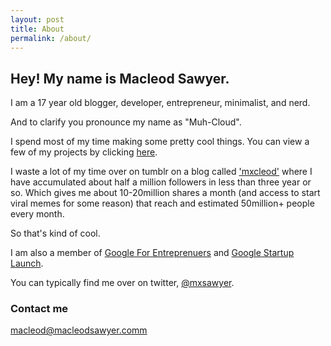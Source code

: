 ```yaml
---
layout: post
title: About
permalink: /about/
---
```


## Hey! My name is Macleod Sawyer.

I am a 17 year old blogger, developer, entrepreneur, minimalist, and nerd.

And to clarify you pronounce my name as "Muh-Cloud".
 
I spend most of my time making some pretty cool things. You can view a few of my projects by clicking [here](/projects).

I waste a lot of my time over on tumblr on a blog called ['mxcleod'](http://mxcleod.tumblr.com/) where I have accumulated about half a million followers in less than three year or so. Which gives me about 10-20million shares a month (and access to start viral memes for some reason) that reach and estimated 50million+ people every month. 

So that's kind of cool. 

I am also a member of <a href="https://www.googleforentrepreneurs.com/">Google For Entreprenuers</a> and <a href="https://developers.google.com/startups/">Google Startup Launch</a>.

You can typically find me over on twitter, [@mxsawyer](https://twitter.com/mxsawyer). 
### Contact me

[macleod@macleodsawyer.comm](macleod@macleodsawyer.com)

